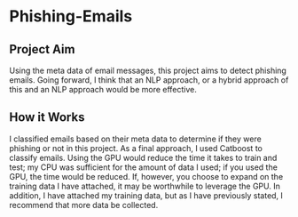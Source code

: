 # Phishing-Emails

## Project Aim
Using the meta data of email messages, this project aims to detect phishing emails. Going forward, I think that an NLP approach, or a hybrid approach of this and an NLP approach would be more effective.

## How it Works
I classified emails based on their meta data to determine if they were phishing or not in this project. As a final approach, I used Catboost to classify emails. Using the GPU would reduce the time it takes to train and test; my CPU was sufficient for the amount of data I used; if you used the GPU, the time would be reduced. If, however, you choose to expand on the training data I have attached, it may be worthwhile to leverage the GPU. In addition, I have attached my training data, but as I have previously stated, I recommend that more data be collected.
